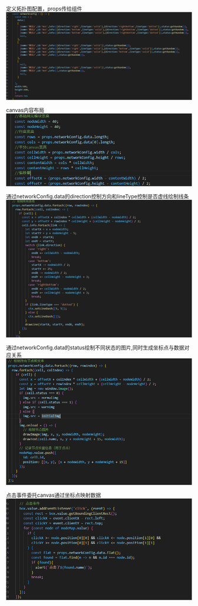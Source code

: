 定义拓扑图配置，props传给组件
![定义拓扑图配置，props传给组件](image.png)

canvas内容布局
![canvas内容布局](image-1.png)

通过networkConfig.data的direction控制方向和lineType控制是否虚线绘制线条
![通过networkConfig.data的direction控制方向和lineType控制是否虚线绘制线条](image-2.png)

通过networkConfig.data的status绘制不同状态的图片,同时生成坐标点与数据对应关系
![通过networkConfig.data的status绘制不同状态的图片,同时生成坐标点与数据对应关系](image-3.png)

点击事件委托canvas通过坐标点映射数据
![点击事件委托canvas通过坐标点映射数据](image-4.png)